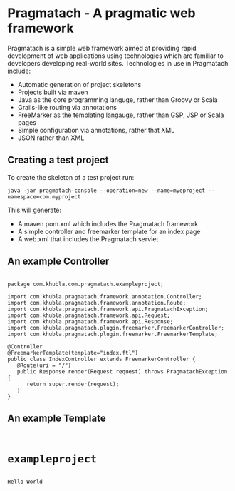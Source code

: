 Pragmatach - A pragmatic web framework
==========

Pragmatach is a simple web framework aimed at providing rapid development of web applications using technologies which are familiar to developers developing real-world sites.   Technologies in use in Pragmatach include:

* Automatic generation of project skeletons
* Projects built via maven
* Java as the core programming languge, rather than Groovy or Scala
* Grails-like routing via annotations
* FreeMarker as the templating langauge, rather than GSP, JSP or Scala pages
* Simple configuration via annotations, rather that XML
* JSON rather than XML

Creating a test project
------------------------

To create the skeleton of a test project run:

`java -jar pragmatach-console --operation=new --name=myeproject --namespace=com.myproject`

This will generate:

* A maven pom.xml which includes the Pragmatach framework
* A simple controller and freemarker template for an index page
* A web.xml that includes the Pragmatach servlet

An example Controller
------------------------

<pre><code>
package com.khubla.com.pragmatach.exampleproject;

import com.khubla.pragmatach.framework.annotation.Controller;
import com.khubla.pragmatach.framework.annotation.Route;
import com.khubla.pragmatach.framework.api.PragmatachException;
import com.khubla.pragmatach.framework.api.Request;
import com.khubla.pragmatach.framework.api.Response;
import com.khubla.pragmatach.plugin.freemarker.FreemarkerController;
import com.khubla.pragmatach.plugin.freemarker.FreemarkerTemplate;

@Controller
@FreemarkerTemplate(template="index.ftl")
public class IndexController extends FreemarkerController {   
   @Route(uri = "/")
   public Response render(Request request) throws PragmatachException {
      return super.render(request);
   }
}
</code></pre>


An example Template
------------------------
<pre><code>
<h1>exampleproject</h1>
Hello World
</code></pre>
